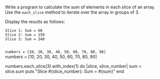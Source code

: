 Write a program to calculate the sum of elements in 
each slice of an array. Use the `each_slice` method to 
iterate over the array in groups of 3. 

Display the results as follows:
```
Slice 1: Sum = 60
Slice 2: Sum = 150
Slice 3: Sum = 240
```

<codeblock language="ruby" type="exercise" testMode="fixedInput">
<code>
numbers = [10, 20, 30, 40, 50, 60, 70, 80, 90]
</code>

<solution>
numbers = [10, 20, 30, 40, 50, 60, 70, 80, 90]

numbers.each_slice(3).with_index(1) do |slice, slice_number|
  sum = slice.sum
  puts "Slice #{slice_number}: Sum = #{sum}"
end
</solution>
</codeblock>

